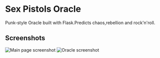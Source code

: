 # Sex Pistols Oracle

Punk-style Oracle built with Flask.Predicts chaos,rebellion and rock'n'roll.
## Screenshots
![Main page screenshot](main.png)
![Oracle screenshot](oracle.png)
